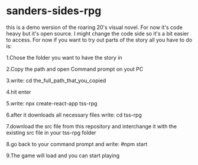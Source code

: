 # sanders-sides-rpg

this is a demo wersion of the roaring 20's visual novel. For now it's code heavy but it's open source. I might change the code side so it's a bit easier to access. For now if you want to try out parts of the story all you have to do is:

1.Chose the folder you want to have the story in

2.Copy the path and open Command prompt on yout PC

3.write: cd the_full_path_that_you_copied 

4.hit enter

5.write: npx create-react-app tss-rpg

6.after it downloads all necessary files write: cd tss-rpg

7.download the src file from this repository and interchange it with the existing src file in your tss-rpg folder

8.go back to your command prompt and write: #npm start

9.The game will load and you can start playing

